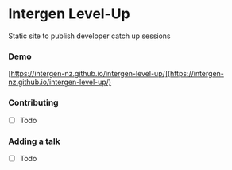 # Intergen Level-Up
Static site to publish developer catch up sessions

### Demo
[https://intergen-nz.github.io/intergen-level-up/](https://intergen-nz.github.io/intergen-level-up/)

### Contributing
- [ ] Todo

### Adding a talk
- [ ] Todo